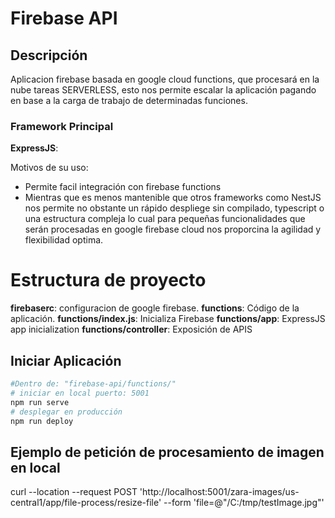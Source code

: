 # Firebase API

## Descripción

Aplicacion firebase basada en google cloud functions, que procesará en la nube tareas SERVERLESS,
esto nos permite escalar la aplicación pagando en base a la carga de trabajo de determinadas funciones.

### Framework Principal

**ExpressJS**:

Motivos de su uso:
- Permite facil integración con firebase functions
- Mientras que es menos mantenible que otros frameworks como NestJS nos permite 
no obstante un rápido despliege sin compilado, typescript o una estructura compleja lo cual para pequeñas funcionalidades
que serán procesadas en google firebase cloud nos proporcina la agilidad y flexibilidad optima.

# Estructura de proyecto

**firebaserc**: configuracion de google firebase.
**functions**: Código de la aplicación.
**functions/index.js**: Inicializa Firebase
**functions/app**: ExpressJS app inicialization
**functions/controller**: Exposición de APIS

## Iniciar Aplicación

```bash
#Dentro de: "firebase-api/functions/"
# iniciar en local puerto: 5001
npm run serve
# desplegar en producción
npm run deploy
```

## Ejemplo de petición de procesamiento de imagen en local

curl --location --request POST 'http://localhost:5001/zara-images/us-central1/app/file-process/resize-file' --form 'file=@"/C:/tmp/testImage.jpg"'